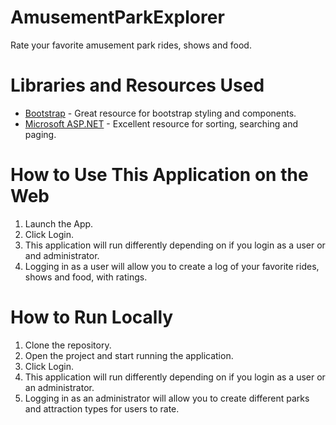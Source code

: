 # AmusementParkExplorer
Rate your favorite amusement park rides, shows and food.

# Libraries and Resources Used
* [Bootstrap](https://getbootstrap.com/) - Great resource for bootstrap styling and components.
* [Microsoft ASP.NET](https://docs.microsoft.com/en-us/aspnet/mvc/overview/getting-started/getting-started-with-ef-using-mvc/creating-an-entity-framework-data-model-for-an-asp-net-mvc-application) - Excellent resource for sorting, searching and paging.

# How to Use This Application on the Web
1. Launch the App.
2. Click Login.
3. This application will run differently depending on if you login as a user or and administrator.
4. Logging in as a user will allow you to create a log of your favorite rides, shows and food, with ratings.

# How to Run Locally
1. Clone the repository.
2. Open the project and start running the application.
3. Click Login.
4. This application will run differently depending on if you login as a user or an administrator.
5. Logging in as an administrator will allow you to create different parks and attraction types for users to rate.